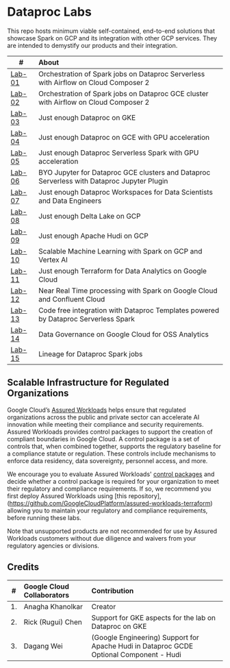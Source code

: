# Dataproc Labs

This repo hosts minimum viable self-contained, end-to-end solutions that showcase Spark on GCP and its integration with other GCP services. They are intended to demystify our products and their integration.

| # | About | 
| -- | :--- |  
| [Lab-01](1-dataproc-serverless-with-terraform) |  Orchestration of Spark jobs on Dataproc Serverless with Airflow on Cloud Composer 2 | 
| [Lab-02](2-dataproc-gce-with-terraform) |  Orchestration of Spark jobs on Dataproc GCE cluster with Airflow on Cloud Composer 2 | 
| [Lab-03](3-dataproc-gke) |  Just enough Dataproc on GKE  | 
| [Lab-04](4-dataproc-gce-with-gpu) |  Just enough Dataproc on GCE with GPU acceleration  | 
| [Lab-05](5-dataproc-serverless-with-gpu) |  Just enough Dataproc Serverless Spark with GPU acceleration  | 
| [Lab-06](6-dataproc-jupyter-plugin) | BYO Jupyter for Dataproc GCE clusters and Dataproc Serverless with Dataproc Jupyter Plugin  | 
| [Lab-07](7-dataproc-workspaces) | Just enough Dataproc Workspaces for Data Scientists and Data Engineers | 
| [Lab-08](https://github.com/anagha-google/table-format-lab-delta) | Just enough Delta Lake on GCP | 
| [Lab-09](https://github.com/anagha-google/apache-hudi-gcp-lab) | Just enough Apache Hudi on GCP | 
| [Lab-10](https://github.com/anagha-google/s8s-spark-mlops-lab) | Scalable Machine Learning with Spark on GCP and Vertex AI | 
| [Lab-11](https://github.com/anagha-google/ts22-just-enough-terraform-for-da) | Just enough Terraform for Data Analytics on Google Cloud | 
| [Lab-12](https://github.com/anagha-google/spark-on-gcp-with-confluent-kafka) | Near Real Time processing with Spark on Google Cloud and Confluent Cloud |
| [Lab-13](https://github.com/anagha-google/techcon23-datalake-lab) | Code free integration with Dataproc Templates powered by Dataproc Serverless Spark |
| [Lab-14](https://github.com/GoogleCloudPlatform/dataplex-labs/tree/main/dataplex-quickstart-labs) | Data Governance on Google Cloud for OSS Analytics |
| [Lab-15](..) | Lineage for Dataproc Spark jobs|


## Scalable Infrastructure for Regulated Organizations

Google Cloud’s [Assured Workloads](https://cloud.google.com/security/products/assured-workloads?e=48754805&hl=en) helps ensure that regulated organizations across the public and private sector can accelerate AI innovation while meeting their compliance and security requirements. Assured Workloads provides control packages to support the creation of compliant boundaries in Google Cloud. A control package is a set of controls that, when combined together, supports the regulatory baseline for a compliance statute or regulation. These controls include mechanisms to enforce data residency, data sovereignty, personnel access, and more.

We encourage you to evaluate Assured Workloads' [control packages](https://cloud.google.com/assured-workloads/docs/control-packages) and decide whether a control package is required for your organization to meet their regulatory and compliance requirements. If so, we recommend you first deploy Assured Workloads using [this repository],(https://github.com/GoogleCloudPlatform/assured-workloads-terraform) allowing you to maintain your regulatory and compliance requirements, before running these labs.

Note that unsupported products are not recommended for use by Assured Workloads customers without due diligence and waivers from your regulatory agencies or divisions.


## Credits
| # | Google Cloud Collaborators | Contribution  | 
| -- | :--- | :--- |
| 1. | Anagha Khanolkar | Creator |
| 2. | Rick (Rugui) Chen | Support for GKE aspects for the lab on Dataproc on GKE |
| 3. | Dagang Wei | (Google Engineering) Support for Apache Hudi in Dataproc GCDE Optional Component - Hudi |




